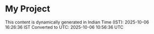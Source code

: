 # My Project

This content is dynamically generated in Indian Time (IST): 2025-10-06 16:26:36 IST
Converted to UTC: 2025-10-06 10:56:36 UTC
